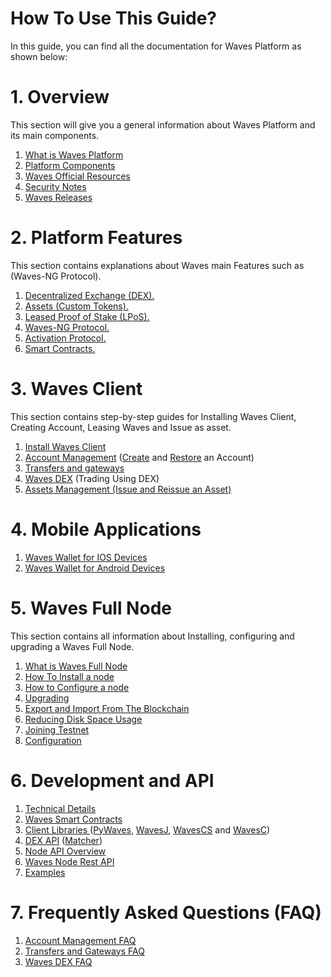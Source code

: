 # How To Use This Guide?

In this guide, you can find all the documentation for Waves Platform as shown below:

# 1. Overview

This section will give you a general information about Waves Platform and its main components.

1. [What is Waves Platform]()
2. [Platform Components](/en/overview/platform-components.md)
3. [Waves Official Resources](/en/overview/waves-official-resources.md)
4. [Security Notes](/en/overview/security-notes.md)
5. [Waves Releases](/en/overview/waves-releases.md)

# 2. Platform Features

This section contains explanations about Waves main Features such as \(Waves-NG Protocol\).

1. [Decentralized Exchange \(DEX\).](en/platform-features/decentralized-cryptocurrency-exchange-dex.md)
2. [Assets \(Custom Tokens\).](en/platform-features/assets-custom-tokens.md)
3. [Leased Proof of Stake \(LPoS\).](en/platform-features/leased-proof-of-stake-lpos.md)
4. [Waves-NG Protocol.](en/platform-features/waves-ng-protocol.md)
5. [Activation Protocol.](en/platform-features/activation-protocol.md)
6. [Smart Contracts.](en/platform-features/smart-contracts.md)

# 3. Waves Client

This section contains step-by-step guides for Installing Waves Client, Creating Account, Leasing Waves and Issue as asset.

1. [Install Waves Client](en/waves-client/install-waves-client.md)
2. [Account Management](en/waves-client/account-management.md) \([Create](en/waves-client/account-management/creating-an-account.md) and [Restore](en/waves-client/account-management/restore-an-account.md) an Account\)
3. [Transfers and gateways](/waves-client/wallet-management.md)
4. [Waves DEX](en/waves-client/waves-dex.md) \(Trading Using DEX\)
5. [Assets Management \(Issue and Reissue an Asset\)](/waves-client/assets-management.md)

# 4. Mobile Applications

1. [Waves Wallet for IOS Devices](en/mobile-apps/iOS.md)
2. [Waves Wallet for Android Devices](en/mobile-apps/android.md)

# 5. Waves Full Node

This section contains all information about Installing, configuring and upgrading a Waves Full Node.

1. [What is Waves Full Node](en/waves-full-node/what-is-a-full-node.md)
2. [How To Install a node](en/waves-full-node/how-to-install-a-node/how-to-install-a-node.md)
3. [How to Configure a node](en/waves-full-node/how-to-configure-a-node.md)
4. [Upgrading](en/waves-full-node/upgrading.md)
5. [Export and Import From The Blockchain](en/waves-full-node/export-and-import-from-the-blockchain.md)
6. [Reducing Disk Space Usage](en/waves-full-node/reducing-disk-space-usage.md)
7. [Joining Testnet](en/waves-full-node/joining-testnet.md)
8. [Configuration](en/waves-full-node/configuration.md)

# 6. Development and API

1. [Technical Details](en/technical-details/technical-details.md)
2. [Waves Smart Contracts](en/technical-details/waves-contracts-language-description.md)
3. [Client Libraries ](en/development-and-api/client-libraries.md)\([PyWaves](en/development-and-api/client-libraries/pywaves.md), [WavesJ](en/development-and-api/client-libraries/wavesj.md), [WavesCS](en/development-and-api/client-libraries/wavescs.md) and [WavesC](en/development-and-api/client-libraries/waves-c.md)\)
4. [DEX API](en/development-and-api/dex-api.md) \([Matcher](en/development-and-api/dex-api/matcher.md)\)
5. [Node API Overview](https://legacy.gitbook.com/book/waves-platform/wavesdocs/edit#)
6. [Waves Node Rest API](/development-and-api/waves-node-rest-api.md)
7. [Examples](en/development-and-api/examples.md)

# 7. Frequently Asked Questions \(FAQ\)

1. [Account Management FAQ](en/frequently-asked-questions-faq/account-management-faq.md)
2. [Transfers and Gateways FAQ](en/frequently-asked-questions-faq/transfers-and-gateways-faq.md)
3. [Waves DEX FAQ](en/frequently-asked-questions-faq/waves-dex-faq.md)
